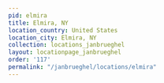 ```yaml
---
pid: elmira
title: Elmira, NY
location_country: United States
location_city: Elmira, NY
collection: locations_janbrueghel
layout: locationpage_janbrueghel
order: '117'
permalink: "/janbrueghel/locations/elmira"
---
```

